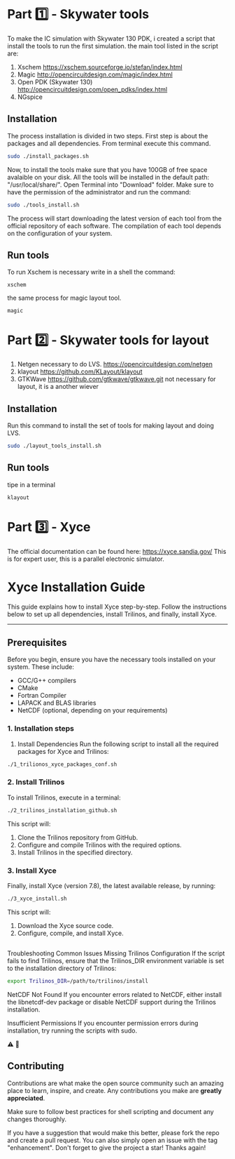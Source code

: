 # Part :one: - Skywater tools
To make the IC simulation with Skywater 130 PDK, i created a script that install the tools to run the first simulation. 
the main tool listed in the script are:

1) Xschem https://xschem.sourceforge.io/stefan/index.html
2) Magic http://opencircuitdesign.com/magic/index.html
3) Open PDK (Skywater 130) http://opencircuitdesign.com/open_pdks/index.html
4) NGspice

## Installation
The process installation is divided in two steps.
First step is about the packages and all dependencies.
From terminal execute this command.

```sh
sudo ./install_packages.sh
```

Now, to install the tools make sure that you have 100GB of free space avalaible on your disk. All the tools will be installed in the default path: "/usr/local/share/".
Open Terminal into "Download" folder. Make sure to have the permission of the administrator and run the command:
```sh
sudo ./tools_install.sh
```

The process will start downloading the latest version of each tool from the official repository of each software.
The compilation of each tool depends on the configuration of your system.

## Run tools
To run Xschem is necessary write in a shell the command:

```
xschem
```
the same process for magic layout tool.
```
magic
```

# Part :two: - Skywater tools for layout
1) Netgen necessary to do LVS. https://opencircuitdesign.com/netgen
2) klayout https://github.com/KLayout/klayout
3) GTKWave https://github.com/gtkwave/gtkwave.git not necessary for layout, it is a another wiever

   
## Installation
Run this command to install the set of tools for making layout and doing LVS.

```sh
sudo ./layout_tools_install.sh
```
## Run tools
tipe in a terminal 
```sh
klayout
```
# Part :three: - Xyce
The official documentation can be found here: https://xyce.sandia.gov/
This is for expert user, this is a parallel electronic simulator.

# Xyce Installation Guide

This guide explains how to install Xyce step-by-step. Follow the instructions below to set up all dependencies, install Trilinos, and finally, install Xyce.

---

## Prerequisites

Before you begin, ensure you have the necessary tools installed on your system. These include:
- GCC/G++ compilers
- CMake
- Fortran Compiler
- LAPACK and BLAS libraries
- NetCDF (optional, depending on your requirements)



### 1. Installation steps
1. Install Dependencies
Run the following script to install all the required packages for Xyce and Trilinos:

```sh
./1_trilionos_xyce_packages_conf.sh
```
### 2. Install Trilinos
To install Trilinos, execute in a terminal:
```sh
./2_trilinos_installation_github.sh
```
This script will:

1) Clone the Trilinos repository from GitHub.
2) Configure and compile Trilinos with the required options.
3) Install Trilinos in the specified directory.
### 3. Install Xyce
Finally, install Xyce (version 7.8), the latest available release, by running:
```sh
./3_xyce_install.sh
```
This script will:
1) Download the Xyce source code.
2) Configure, compile, and install Xyce.

##
Troubleshooting
Common Issues
Missing Trilinos Configuration
If the script fails to find Trilinos, ensure that the Trilinos_DIR environment variable is set to the installation directory of Trilinos:

```sh
export Trilinos_DIR=/path/to/trilinos/install
```
NetCDF Not Found
If you encounter errors related to NetCDF, either install the libnetcdf-dev package or disable NetCDF support during the Trilinos installation.

Insufficient Permissions
If you encounter permission errors during installation, try running the scripts with sudo.



:warning:
:construction:

## Contributing
Contributions are what make the open source community such an amazing place to learn, inspire, and create. Any contributions you make are **greatly appreciated**.

Make sure to follow best practices for shell scripting and document any changes thoroughly.

If you have a suggestion that would make this better, please fork the repo and create a pull request. You can also simply open an issue with the tag "enhancement". Don't forget to give the project a star! Thanks again!
